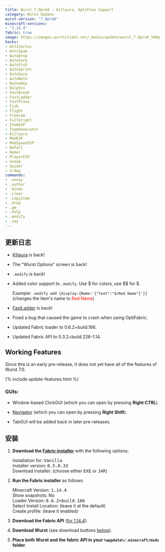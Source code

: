 ```yaml
---
title: Wurst 7.0pre8 - Killaura, OptiFine Support
category: Wurst Update
wurst-version: "7.0pre8"
minecraft-versions:
- "1.14.4"
fabric: true
image: https://images.wurstclient.net/_media/update/wurst_7.0pre8_540p.webp
hacks:
- AntiCactus
- AntiSpam
- AutoDrop
- AutoFarm
- AutoFish
- AutoSprint
- AutoSwim
- AutoWalk
- BunnyHop
- Dolphin
- FastBreak
- FastLadder
- FastPlace
- Fish
- Flight
- Freecam
- Fullbright
- ItemESP
- ItemGenerator
- Killaura
- MobESP
- MobSpawnESP
- NoFall
- Nuker
- PlayerESP
- Sneak
- Spider
- X-Ray
commands:
- .annoy
- .author
- .binds
- .clear
- .copyitem
- .drop
- .gm
- .help
- .modify
- .say
---
```

## 更新日志

- [Killaura](https://wurst.wiki/killaura) is back!

- The "Wurst Options" screen is back!

- `.modify` is back!

- Added color support to `.modify`. Use $ for colors, use $$ for $.

  Example: `.modify add {display:{Name:'{"text":"$cRed Name"}'}}` (changes the item's name to <span style="color: #ff0000">Red Name</span>)

- [FastLadder](https://wurst.wiki/fastladder) is back!

- Fixed a bug that caused the game to crash when using OptiFabric.

- Updated Fabric loader to 0.6.2+build.166.

- Updated Fabric API to 0.3.2+build.226-1.14.

## Working Features

Since this is an early pre-release, it does not yet have all of the features of Wurst 7.0.

{% include update-features.html %}

### GUIs:

- Window-based ClickGUI (which you can open by pressing **Right CTRL**).

- [Navigator](https://wurst.wiki/navigator) (which you can open by pressing **Right Shift**).

- TabGUI will be added back in later pre-releases.

## 安装

1. **Download the <a href="https://fabricmc.net/use/installer/" target="_blank" rel="nofollow">Fabric installer</a>** with the following options:

   Installation for: <kbd>Vanilla</kbd>  
   Installer version: <kbd>0.5.0.33</kbd>  
   Download installer: (choose either <kbd>EXE</kbd> or <kbd>JAR</kbd>)

1. **Run the Fabric installer** as follows:

   Minecraft Version: <kbd>1.14.4</kbd>  
   Show snapshots: No  
   Loader Version: <kbd>0.6.2+build.166</kbd>  
   Select Install Location: (leave it at the default)  
   Create profile: (leave it enabled)

1. **Download the Fabric API** (<a href="https://www.curseforge.com/minecraft/mc-mods/fabric-api/download/2783452" target="_blank" rel="nofollow">for 1.14.4</a>).

1. **Download Wurst** (see download buttons [below](#downloads)).

1. **Place both Wurst and the fabric API in your `%appdata%/.minecraft/mods` folder.**
